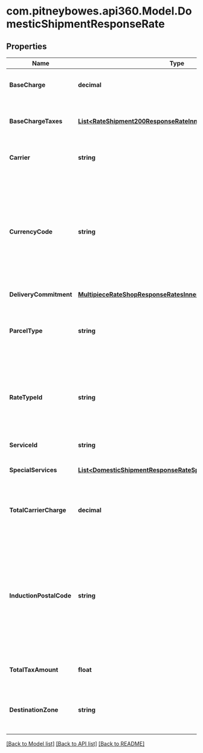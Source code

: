 # com.pitneybowes.api360.Model.DomesticShipmentResponseRate

## Properties

Name | Type | Description | Notes
------------ | ------------- | ------------- | -------------
**BaseCharge** | **decimal** | The base service charge is payable to the carrier, excluding special service charges. | [optional] 
**BaseChargeTaxes** | [**List&lt;RateShipment200ResponseRateInnerBaseChargeTaxesInner&gt;**](RateShipment200ResponseRateInnerBaseChargeTaxesInner.md) | List of taxes applied to the base charge. Returned in case of Canada carriers, such as: purolator, Canpar and Fedex. | [optional] 
**Carrier** | **string** | Carrier is a service used to transport the parcels or couriers from one place to another. | [optional] 
**CurrencyCode** | **string** | A three-character (all uppercase letter) symbol of a currency according to the international ISO standard. As a rule, the first two letters denote the name of the country, and the third letter, the name of the currency thereof. For example, for US - the currency is Dollars and code is USD. Similarly for Canada, the currencycode is CAD, and for India, it is INR.  | [optional] 
**DeliveryCommitment** | [**MultipieceRateShopResponseRatesInnerDeliveryCommitment**](MultipieceRateShopResponseRatesInnerDeliveryCommitment.md) |  | [optional] 
**ParcelType** | **string** | Parcel Type is required for creating a shipment while rating a parcel, which varies as per Carrier selection. ParcelType have categories like Package, Envelopes, Paks, Boxes, Tube, etc.  | [optional] 
**RateTypeId** | **string** | Its value can be CONTRACT_RATES, COMMERCIAL or COMMERCIAL_BASE for USPS and COMMERCIAL for other carriers depending on the Pitney Bowes contract/subscription | [optional] 
**ServiceId** | **string** | The unique identifier given to the carrier specific service. | [optional] 
**SpecialServices** | [**List&lt;DomesticShipmentResponseRateSpecialServicesInner&gt;**](DomesticShipmentResponseRateSpecialServicesInner.md) | It provides a carrier-service based special or extra service. | [optional] 
**TotalCarrierCharge** | **decimal** | The total amount payable to the carrier, including special service fees, surcharges, and any international taxes and duties, except as noted below: | [optional] 
**InductionPostalCode** | **string** | The postal code where the shipment is tendered to the carrier. If an induction postal code is specified in the \&quot;fromAddress\&quot;, it will be used for rate calculations and determining manifest eligibility instead of the standard postal code. If not specified, the postal code from the \&quot;fromAddress\&quot; will be used. | [optional] 
**TotalTaxAmount** | **float** | Total tax amount applied to the shipment. Returned in case of canada carriers. | [optional] 
**DestinationZone** | **string** | This is the postal or delivery zone assigned to the shipment&#39;s destination by the carrier. This field is returned for USPS as of now. | [optional] 

[[Back to Model list]](../../README.md#documentation-for-models) [[Back to API list]](../../README.md#documentation-for-api-endpoints) [[Back to README]](../../README.md)

